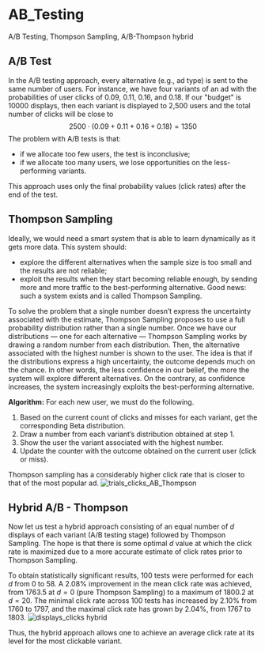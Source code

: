 # AB_Testing
A/B Testing, Thompson Sampling, A/B-Thompson hybrid

## A/B Test
In the A/B testing approach, every alternative (e.g., ad type) is sent to the same number of users.
For instance, we have four variants of an ad with the probabilities of user clicks of 0.09, 0.11, 0.16, and 0.18.
If our "budget" is 10000 displays, then each variant is displayed to 2,500 users and the total number of clicks will be close to
$$2500 \cdot (0.09+0.11+0.16+0.18) = 1350$$
The problem with A/B tests is that:
* if we allocate too few users, the test is inconclusive;
* if we allocate too many users, we lose opportunities on the less-performing variants.

This approach uses only the final probability values (click rates) after the end of the test.

## Thompson Sampling
Ideally, we would need a smart system that is able to learn dynamically as it gets more data. This system should:
* explore the different alternatives when the sample size is too small and the results are not reliable;
* exploit the results when they start becoming reliable enough, by sending more and more traffic to the best-performing alternative.
Good news: such a system exists and is called Thompson Sampling.

To solve the problem that a single number doesn’t express the uncertainty associated with the estimate, Thompson Sampling proposes to use a full probability distribution rather than a single number. Once we have our distributions — one for each alternative — Thompson Sampling works by drawing a random number from each distribution. Then, the alternative associated with the highest number is shown to the user. The idea is that if the distributions express a high uncertainty, the outcome depends much on the chance. In other words, the less confidence in our belief, the more the system will explore different alternatives. On the contrary, as confidence increases, the system increasingly exploits the best-performing alternative.

<b>Algorithm:</b> For each new user, we must do the following.
1) Based on the current count of clicks and misses for each variant, get the corresponding Beta distribution.
2) Draw a number from each variant’s distribution obtained at step 1.
3) Show the user the variant associated with the highest number.
4) Update the counter with the outcome obtained on the current user (click or miss).

Thompson sampling has a considerably higher click rate that is closer to that of the most popular ad.
![trials_clicks_AB_Thompson](https://github.com/ysereda/AB_Testing/assets/4238839/226245c3-e94a-4576-94ce-6bd6af76a990)

## Hybrid A/B - Thompson
Now let us test a hybrid approach consisting of an equal number of $d$ displays of each variant (A/B testing stage) followed by Thompson Sampling. The hope is that there is some optimal $d$ value at which the click rate is maximized due to a more accurate estimate of click rates prior to Thompson Sampling.

To obtain statistically significant results, 100 tests were performed for each $d$ from 0 to 58. A 2.08% improvement in the mean click rate was achieved, from $1763.5$ at $d = 0$ (pure Thompson Sampling) to a maximum of $1800.2$ at $d = 20$. The minimal click rate across 100 tests has increased by 2.10% from 1760 to 1797, and the maximal click rate has grown by 2.04%, from 1767 to 1803.
![displays_clicks hybrid](https://github.com/ysereda/AB_Testing/assets/4238839/c6ef9569-3856-487f-be0b-ccd86314fd24)

Thus, the hybrid approach allows one to achieve an average click rate at its level for the most clickable variant.
